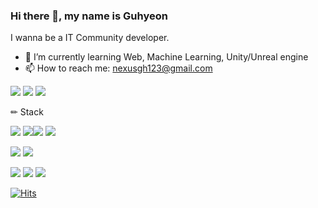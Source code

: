 ### Hi there 👋, my name is Guhyeon

I wanna be a IT Community developer.

- 🌱 I’m currently learning Web, Machine Learning, Unity/Unreal engine 
- 📫 How to reach me: nexusgh123@gmail.com 


<a href="https://bit.ly/3FUS63y" target="_blank"><img src="https://img.shields.io/badge/Notion-000000?style=flat-square&logo=Notion&logoColor=white"/></a> <a href="https://github.com/nexusgh12" target="_blank"><img src="https://img.shields.io/badge/GitHub-2a2a2a?style=flat-square&logo=GitHub&logoColor=white"/></a> <a href="https://www.instagram.com/9_hyeonn/" target="_blank"><img src="https://img.shields.io/badge/Instagram-a3669b?style=flat-square&logo=Instagram&logoColor=white"/></a>

✏ Stack   

<img src="https://img.shields.io/badge/Java-007396?style=for-the-badge&logo=java&logoColor=white"> <img src="https://img.shields.io/badge/Python-3776AB?style=for-the-badge&logo=Python&logoColor=white"><img src="https://img.shields.io/badge/opencv-5C3EE8?style=for-the-badge&logo=opencv&logoColor=white">  <img src="https://img.shields.io/badge/mysql-4479A1?style=for-the-badge&logo=mysql&logoColor=white"> 



<img src="https://img.shields.io/badge/HTML-E34F26?style=for-the-badge&logo=HTML5&logoColor=white">  <img src="https://img.shields.io/badge/JavaScript-F7DF1E?style=for-the-badge&logo=JavaScript&logoColor=black">





<img src="https://img.shields.io/badge/CSharp-239120?style=for-the-badge&logo=csharp&logoColor=white"> <img src="https://img.shields.io/badge/Unity-FFFFFF?style=for-the-badge&logo=Unity&logoColor=black"> <img src="https://img.shields.io/badge/Unreal Engine-0E1128?style=for-the-badge&logo=Unreal Engine&logoColor=white">
 
 <!-- 
![trophy](https://github-profile-trophy.vercel.app/?username=nexusgh12&rank=SECRET,A,B&theme=dracula)


[![Anurag's GitHub stats](https://github-readme-stats.vercel.app/api?username=nexusgh12&show_icons=true&theme=default_repocard)](https://github.com/anuraghazra/github-readme-stats) [![Top Langs](https://github-readme-stats.vercel.app/api/top-langs/?username=nexusgh12&layout=compact)](https://github.com/anuraghazra/github-readme-stats)
-->
[![Hits](https://hits.seeyoufarm.com/api/count/incr/badge.svg?url=https%3A%2F%2Fgithub.com%2F9_hyeonn&count_bg=%2379C83D&title_bg=%23555555&icon=&icon_color=%23E7E7E7&title=hits&edge_flat=true)](https://hits.seeyoufarm.com)

